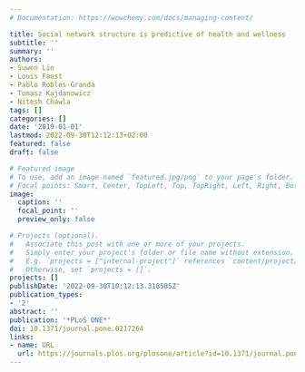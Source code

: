 ```yaml
---
# Documentation: https://wowchemy.com/docs/managing-content/

title: Social network structure is predictive of health and wellness
subtitle: ''
summary: ''
authors:
- Suwen Lin
- Louis Faust
- Pablo Robles-Granda
- Tomasz Kajdanowicz
- Nitesh Chawla
tags: []
categories: []
date: '2019-01-01'
lastmod: 2022-09-30T12:12:13+02:00
featured: false
draft: false

# Featured image
# To use, add an image named `featured.jpg/png` to your page's folder.
# Focal points: Smart, Center, TopLeft, Top, TopRight, Left, Right, BottomLeft, Bottom, BottomRight.
image:
  caption: ''
  focal_point: ''
  preview_only: false

# Projects (optional).
#   Associate this post with one or more of your projects.
#   Simply enter your project's folder or file name without extension.
#   E.g. `projects = ["internal-project"]` references `content/project/deep-learning/index.md`.
#   Otherwise, set `projects = []`.
projects: []
publishDate: '2022-09-30T10:12:13.318585Z'
publication_types:
- '2'
abstract: ''
publication: '*PLoS ONE*'
doi: 10.1371/journal.pone.0217264
links:
- name: URL
  url: https://journals.plos.org/plosone/article?id=10.1371/journal.pone.0217264
---
```

